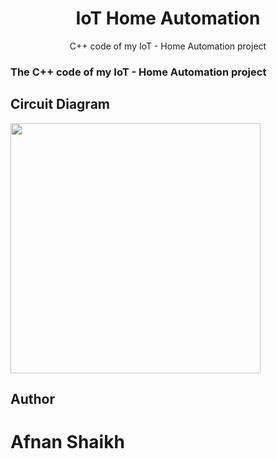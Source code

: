 <div align="center">
  
  <h1>IoT Home Automation</h1>

  <p>C++ code of my IoT - Home Automation project</p>
</div>

### The C++ code of my IoT - Home Automation project

## Circuit Diagram
<img src="https://github.com/IamAfnanSk/iot-home-automation/assets/48408572/449fa408-c303-4037-ba77-a3e6496d5c23" height="400px"/>

## Author

# Afnan Shaikh
